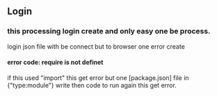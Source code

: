 ## Login 

### this processing login create and only easy one be process.
login json file with be connect but to browser one error create
#### error code: require is not definet
if this used "import" this get error 
but one [package.json] file in {"type:module"} write  then
code to run again this get error.
